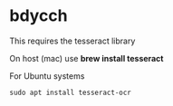 # bdycch

This requires the tesseract library

On host (mac) use **brew install tesseract**

For Ubuntu systems

```
sudo apt install tesseract-ocr
```
